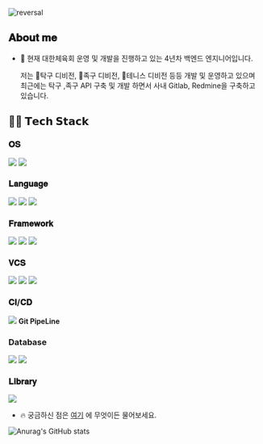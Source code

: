 ![reversal](https://capsule-render.vercel.app/api?type=wave&color=#800080&fontColor=ffffff&height=100&text=Welcome)  

## 𝐀𝐛𝐨𝐮𝐭 𝐦𝐞  
 - 🔭 현재 대한체육회 운영 및 개발을 진행하고 있는 4년차 백엔드 엔지니어입니다.  


    저는 🏓탁구 디비전, 🏐족구 디비전, 🎾테니스 디비전 등등 개발 및 운영하고 있으며
    최근에는 탁구 ,족구 API 구축 및 개발 하면서 사내 Gitlab, Redmine을 구축하고 있습니다.

## 🧑‍💻 𝗧𝗲𝗰𝗵 𝗦𝘁𝗮𝗰𝗸  

### 𝐎𝐒
<img src="https://img.shields.io/badge/linux-FCC624F?style=for-the-badge&logo=linux&logoColor=white"/> <img src="https://img.shields.io/badge/centos-262577?style=for-the-badge&logo=centos&logoColor=white"/>  

### 𝐋𝐚𝐧𝐠𝐮𝐚𝐠𝐞  
<img src="https://img.shields.io/badge/java-%23ED8B00?style=for-the-badge&logo=openjdk&logoColor=white"> <img src="https://img.shields.io/badge/nodejs-6DB33F?style=for-the-badge&logo=nodejs&logoColor=white"> <img src="https://img.shields.io/badge/javascript-F7DF1E?style=for-the-badge&logo=javascript&logoColor=white">  

### 𝐅𝐫𝐚𝐦𝐞𝐰𝐨𝐫𝐤  
<img src="https://img.shields.io/badge/spring-6DB33F?style=for-the-badge&logo=spring&logoColor=white"> <img src="https://img.shields.io/badge/express-000000?style=for-the-badge&logo=express&logoColor=white"> <img src="https://img.shields.io/badge/springboot-6DB33F?style=for-the-badge&logo=springboot&logoColor=white">

### 𝐕𝐂𝐒  
<img src="https://img.shields.io/badge/github-181717?style=for-the-badge&logo=github&logoColor=white"> <img src="https://img.shields.io/badge/gitlab-FC6D26?style=for-the-badge&logo=gitlab&logoColor=white"> <img src="https://img.shields.io/badge/subversion-809CC9?style=for-the-badge&logo=subversion&logoColor=white">  

### 𝐂𝐈/𝐂𝐃
<img src="https://img.shields.io/badge/jenkins-D24939?style=for-the-badge&logo=jenkins&logoColor=white"> **Git PipeLine**

### Database
  <img src="https://img.shields.io/badge/oracle-F80000?style=for-the-badge&logo=oracle&logoColor=white"> <img src="https://img.shields.io/badge/mysql-4479A1?style=for-the-badge&logo=mysql&logoColor=white">  
  
### 𝐋𝐢𝐛𝐫𝐚𝐫𝐲 
 <img src="https://img.shields.io/badge/jquery-0769AD?style=for-the-badge&logo=jquery&logoColor=white"> 

 - 🔥 궁금하신 점은 [여기](https://github.com/eunsoo8606/eunsoo8606/issues) 에 무엇이든 물어보세요.  

![Anurag's GitHub stats](https://github-readme-stats.vercel.app/api?username=anuraghazra&show_icons=true&theme=transparent)


